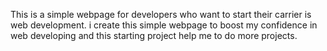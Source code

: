This is a simple webpage for developers who want to start their carrier is web development.
i create this simple webpage to boost my confidence in web developing and this starting project help me to do more projects.
